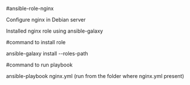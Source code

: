 #ansible-role-nginx

Configure nginx in Debian server

Installed nginx role using ansible-galaxy 

#command to install role

ansible-galaxy install --roles-path

#command to run playbook

ansible-playbook nginx.yml (run from the folder where nginx.yml present)
